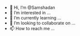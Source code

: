 - 👋 Hi, I’m @Samshadan
- 👀 I’m interested in ...
- 🌱 I’m currently learning ...
- 💞️ I’m looking to collaborate on ...
- 📫 How to reach me ...

<!---
Samshadan/Samshadan is a ✨ special ✨ repository because its `README.md` (this file) appears on your GitHub profile.
You can click the Preview link to take a look at your changes.
--->
